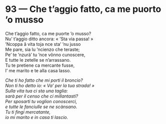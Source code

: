 # 93 — Che t’aggio fatto, ca me puorto ’o musso

Che t’aggio fatto, ca me puorte ’o musso?  
Nu’ t’aggio ditto ancora: « ’Sta via passa! »  
’Ncoppa â vita toja nce sta’ ’nu jusso  
Me pare, sia lu ’ncienzo che teraste;  
Pe’ te ’nzurà’ tu ’nce vônno cunoscere,  
E tutte le zetelle se n’arrassano.  
Tu te pretiene ca mercante fusse,  
I’ me marito e te alla casa lasso.

_Che ti ho fatto che mi porti il broncio?  
Non ti ho detto io: « Va’ per la tua strada! »  
Sulla vita tua ci sta una taglia:  
sarà per il censo che ci millantasti?  
Per sposarti tu voglion conoscerci,  
e tutte le fanciulle se ne scànsano.  
Tu ti fingi mercatante,  
io mi marito e in casa ti lascio._

